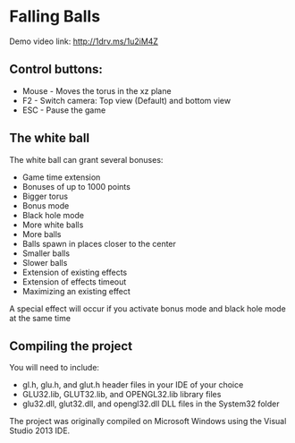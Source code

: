 # Falling Balls

Demo video link: http://1drv.ms/1u2iM4Z

## Control buttons:

-  Mouse - Moves the torus in the xz plane
-  F2 - Switch camera: Top view (Default) and bottom view
-  ESC - Pause the game

## The white ball
The white ball can grant several bonuses:

- Game time extension
- Bonuses of up to 1000 points
- Bigger torus
- Bonus mode
- Black hole mode
- More white balls
- More balls
- Balls spawn in places closer to the center
- Smaller balls
- Slower balls
- Extension of existing effects
- Extension of effects timeout
- Maximizing an existing effect

A special effect will occur if you activate bonus mode and black hole mode at the same time

## Compiling the project

You will need to include:

- gl.h, glu.h, and glut.h header files in your IDE of your choice 
- GLU32.lib, GLUT32.lib, and OPENGL32.lib library files
- glu32.dll, glut32.dll, and opengl32.dll DLL files in the System32 folder

The project was originally compiled on Microsoft Windows using the Visual Studio 2013 IDE. 
